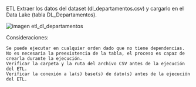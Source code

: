 ETL
Extraer los datos del dataset (dl_departamentos.csv) y cargarlo en el Data Lake (tabla DL_Departamentos).

![imagen etl_dl_departamentos]([http://DataLake/ETL/etl_dl_departamentos/DL_Departamentos/etl_dl_departamentos.png](https://github.com/Saren-Cased/lugar_Hechos/blob/fb3ef138ab5b03a6b7fed9cc1b749ef40295e2ce/DataLake/ETL/etl_dl_departamentos/etl_dl_departamentos.png))

Consideraciones:

    Se puede ejecutar en cualquier orden dado que no tiene dependencias.
    No es necesaria la preexistencia de la tabla, el proceso es capaz de crearla durante la ejecución.
    Verificar la carpeta y la ruta del archivo CSV antes de la ejecución del ETL.
    Verificar la conexión a la(s) base(s) de dato(s) antes de la ejecución del ETL.
